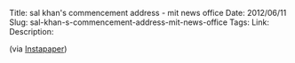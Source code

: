 Title: sal khan's commencement address - mit news office
Date: 2012/06/11
Slug: sal-khan-s-commencement-address-mit-news-office
Tags: 
Link: 
Description: 


(via <a href="http://www.instapaper.com/">Instapaper</a>)
